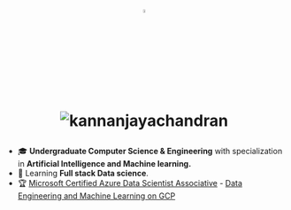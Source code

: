 <h1 align="center">
    
<p align="right">

<p align="center">
  <a href="https://twitter.com/kannanj362">
    <a href="https://www.linkedin.com/in/kannan-j-976502223/">
    <img src="https://skillicons.dev/icons?i=linkedin" width="4%"/>
  </a>
</p>
<img src="https://komarev.com/ghpvc/?username=kannanjayachandran&label=Profile%20views&color=0e75b6&style=flat"alt="kannanjayachandran"/> </p>
</h1>

- 🎓 **Undergraduate Computer Science & Engineering** with specialization in **Artificial Intelligence and Machine learning.** 
- 📌 Learning **Full stack Data science**.
- 🏆 [Microsoft Certified Azure Data Scientist Associative](https://learn.microsoft.com/api/credentials/share/en-us/kannanjayachandran-2364/134F5A6BFDF08EE5?sharingId=3F429DD07346F073) - [Data Engineering and Machine Learning on GCP](https://coursera.org/share/720afb1a2a850ced564f75aab7f1a945)
